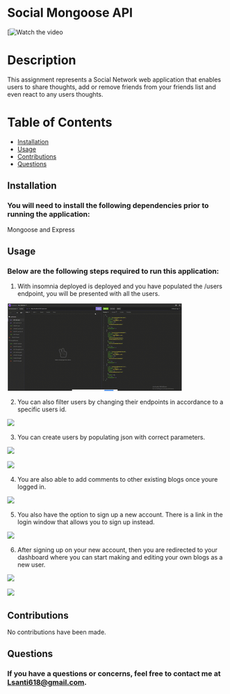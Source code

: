 # Social Mongoose API

[![Watch the video](video/everythingElse.gif)




# Description
This assignment represents a Social Network web application that enables users to share thoughts, add or remove friends from your friends list and even react to any users thoughts.






# Table of Contents
* [Installation](#installation)
* [Usage](#usage)
* [Contributions](#contributions)
* [Questions](#questions)



## Installation
### You will need to install the following dependencies prior to running the application:</br>

Mongoose and Express

## Usage 
### Below are the following steps required to run this application:</br>

1. With insomnia deployed is deployed and you have populated the /users endpoint, you will be presented with all the users.

![](img/getAllUsers.png)

2. You can also filter users by changing their endpoints in accordance to a specific users id.

![](img/loginSal.png)

3. You can create users by populating json with correct parameters.

![](img/editAndCreateBlog.png)

![](img/deleteBlog.png)

4. You are also able to add comments to other existing blogs once youre logged in.

![](img/addingComments.png)

5. You also have the option to sign up a new account. There is a link in the login window that allows you to sign up instead.

![](img/signUp.png)

6. After signing up on your new account, then you are redirected to your dashboard where you can start making and editing your own blogs as a new user.

![](img/newAcctDash.png)

![](img/newAcctAddBlogs.png)





## Contributions</br>

No contributions have been made.




## Questions
### If you have a questions or concerns, feel free to contact me at Lsanti618@gmail.com.
